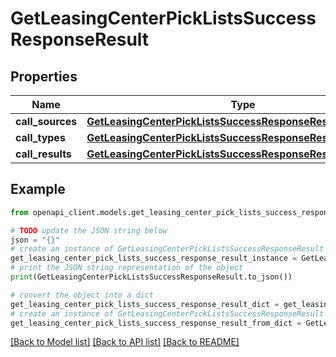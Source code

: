 # GetLeasingCenterPickListsSuccessResponseResult


## Properties

Name | Type | Description | Notes
------------ | ------------- | ------------- | -------------
**call_sources** | [**GetLeasingCenterPickListsSuccessResponseResultCallSources**](GetLeasingCenterPickListsSuccessResponseResultCallSources.md) |  | 
**call_types** | [**GetLeasingCenterPickListsSuccessResponseResultCallTypes**](GetLeasingCenterPickListsSuccessResponseResultCallTypes.md) |  | 
**call_results** | [**GetLeasingCenterPickListsSuccessResponseResultCallResults**](GetLeasingCenterPickListsSuccessResponseResultCallResults.md) |  | 

## Example

```python
from openapi_client.models.get_leasing_center_pick_lists_success_response_result import GetLeasingCenterPickListsSuccessResponseResult

# TODO update the JSON string below
json = "{}"
# create an instance of GetLeasingCenterPickListsSuccessResponseResult from a JSON string
get_leasing_center_pick_lists_success_response_result_instance = GetLeasingCenterPickListsSuccessResponseResult.from_json(json)
# print the JSON string representation of the object
print(GetLeasingCenterPickListsSuccessResponseResult.to_json())

# convert the object into a dict
get_leasing_center_pick_lists_success_response_result_dict = get_leasing_center_pick_lists_success_response_result_instance.to_dict()
# create an instance of GetLeasingCenterPickListsSuccessResponseResult from a dict
get_leasing_center_pick_lists_success_response_result_from_dict = GetLeasingCenterPickListsSuccessResponseResult.from_dict(get_leasing_center_pick_lists_success_response_result_dict)
```
[[Back to Model list]](../README.md#documentation-for-models) [[Back to API list]](../README.md#documentation-for-api-endpoints) [[Back to README]](../README.md)


